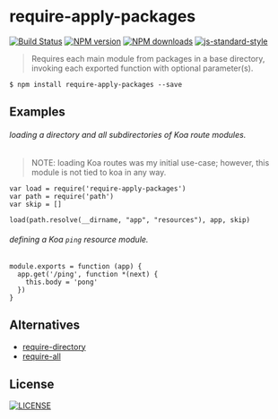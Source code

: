 # require-apply-packages

[![Build Status](http://img.shields.io/travis/wilmoore/require-apply-packages.svg)](https://travis-ci.org/wilmoore/require-apply-packages) [![NPM version](http://img.shields.io/npm/v/require-apply-packages.svg)](https://www.npmjs.org/package/require-apply-packages) [![NPM downloads](http://img.shields.io/npm/dm/require-apply-packages.svg)](https://www.npmjs.org/package/require-apply-packages) [![js-standard-style](https://img.shields.io/badge/code%20style-standard-brightgreen.svg?style=flat)](https://github.com/feross/standard)

> Requires each main module from packages in a base directory, invoking each exported function with optional parameter(s).

    $ npm install require-apply-packages --save

## Examples

###### loading a directory and all subdirectories of Koa route modules.

> NOTE: loading Koa routes was my initial use-case; however, this module is not tied to koa in any way.

    var load = require('require-apply-packages')
    var path = require('path')
    var skip = []

    load(path.resolve(__dirname, "app", "resources"), app, skip)

###### defining a Koa `ping` resource module.

    module.exports = function (app) {
      app.get('/ping', function *(next) {
        this.body = 'pong'
      })
    }

## Alternatives

- [require-directory](https://www.npmjs.org/package/require-directory)
- [require-all](https://www.npmjs.org/package/require-all)

## License

  [![LICENSE](http://img.shields.io/npm/l/require-apply-packages.svg)](LICENSE)


